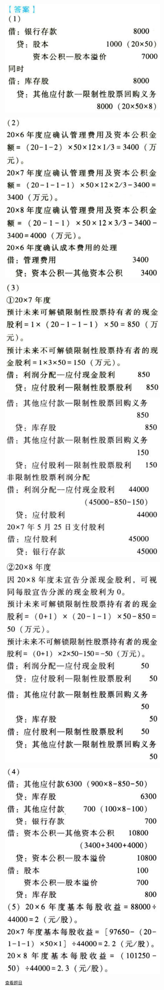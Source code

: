 ![](7e8677d8105b5940cf3abc2eadd5b537.png)

![](53424760629b3256bacddf23f601d58e.png)

![](32b0fc2707e288006b342834b9c7e155.png)

![](1b31cb58edfeaff0c1a6f29f954ddcba.png)

![](4992234e4eb8545886b771d28585e91b.png)

![](c107687e6565f02532565ccd44483efd.png)

![](ddedf89f50ebbeabb5deb733cc754647.png)

[查看题目](../负债.股份支付.本章真题.md#11-题目)

